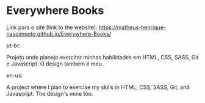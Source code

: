 # Everywhere Books

Link para o site [link to the website]: https://matheus-henrique-nascimento.github.io/Everywhere-Books/

pt-br:

Projeto onde planejo exercitar minhas habilidades em HTML, CSS, SASS, Git e Javascript. O design também é meu.

en-us:

A project where I plan to exercise my skills in HTML, CSS, SASS, Git, and Javascript. The design's mine too.